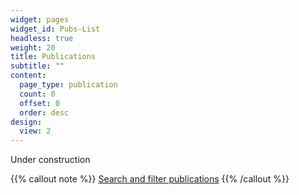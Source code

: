 ```yaml
---
widget: pages
widget_id: Pubs-List
headless: true
weight: 20
title: Publications
subtitle: ""
content:
  page_type: publication
  count: 0
  offset: 0
  order: desc
design:
  view: 2
---
```

Under construction

{{% callout note %}}
[Search and filter publications](./publication/)
{{% /callout %}}
